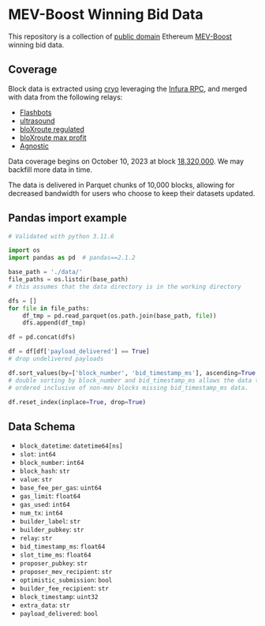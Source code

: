 # MEV-Boost Winning Bid Data

This repository is a collection of [public domain](https://creativecommons.org/public-domain/cc0/) Ethereum [MEV-Boost](https://boost.flashbots.net/) winning bid data.

## Coverage

Block data is extracted using [cryo](https://github.com/paradigmxyz/cryo) leveraging the [Infura RPC](https://www.infura.io/), and merged with data from the following relays: 
- [Flashbots](https://boost-relay.flashbots.net/) 
- [ultrasound](https://relay.ultrasound.money/)
- [bloXroute regulated](https://bloxroute.regulated.blxrbdn.com/)
- [bloXroute max profit](https://bloxroute.max-profit.blxrbdn.com)
- [Agnostic](https://agnostic-relay.net/)

Data coverage begins on October 10, 2023 at block [18,320,000](https://beaconcha.in/block/18320000). We may backfill more data in time.

The data is delivered in Parquet chunks of 10,000 blocks, allowing for decreased bandwidth for users who choose to keep their datasets updated.

## Pandas import example

```python 
# Validated with python 3.11.6

import os
import pandas as pd  # pandas==2.1.2

base_path = './data/'
file_paths = os.listdir(base_path)
# this assumes that the data directory is in the working directory

dfs = []
for file in file_paths:
    df_tmp = pd.read_parquet(os.path.join(base_path, file))
    dfs.append(df_tmp)

df = pd.concat(dfs)

df = df[df['payload_delivered'] == True]
# drop undelivered payloads

df.sort_values(by=['block_number', 'bid_timestamp_ms'], ascending=True, inplace=True)
# double sorting by block_number and bid_timestamp_ms allows the data to stay 
# ordered inclusive of non-mev blocks missing bid_timestamp_ms data.

df.reset_index(inplace=True, drop=True)
```

## Data Schema

- `block_datetime`: `datetime64[ns]`
- `slot`: `int64`
- `block_number`: `int64`
- `block_hash`: `str`
- `value`: `str`
- `base_fee_per_gas`: `uint64`
- `gas_limit`: `float64`
- `gas_used`: `int64`
- `num_tx`: `int64`
- `builder_label`: `str`
- `builder_pubkey`: `str`
- `relay`: `str`
- `bid_timestamp_ms`: `float64`
- `slot_time_ms`: `float64`
- `proposer_pubkey`: `str`
- `proposer_mev_recipient`: `str`
- `optimistic_submission`: `bool`
- `builder_fee_recipient`: `str`
- `block_timestamp`: `uint32`
- `extra_data`: `str`
- `payload_delivered`: `bool`
